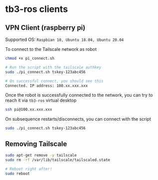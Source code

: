 # tb3-ros clients

## VPN Client (raspberry pi)

Supported OS: `Raspbian 10, Ubuntu 18.04, Ubuntu 20.04`

To connect to the Tailscale network as robot

```bash
chmod +x pi_connect.sh

# Run the script with the tailscale authkey
sudo ./pi_connect.sh tskey-123abc456

# On successful connect, you should see this
Connected. IP address: 100.xx.xxx.xxx
```

Once the robot is successfully connected to the network, you can try to reach it via `tb3-ros` virtual desktop

```bash
ssh pi@100.xx.xxx.xxx
```

On subsequence restarts/disconnects, you can connect with the script

```bash
sudo ./pi_connect.sh tskey-123abc456
```

## Removing Tailscale

```bash
sudo apt-get remove -y tailscale
sudo rm -rf /var/lib/tailscale/tailscaled.state

# Reboot right after!
sudo reboot
```
